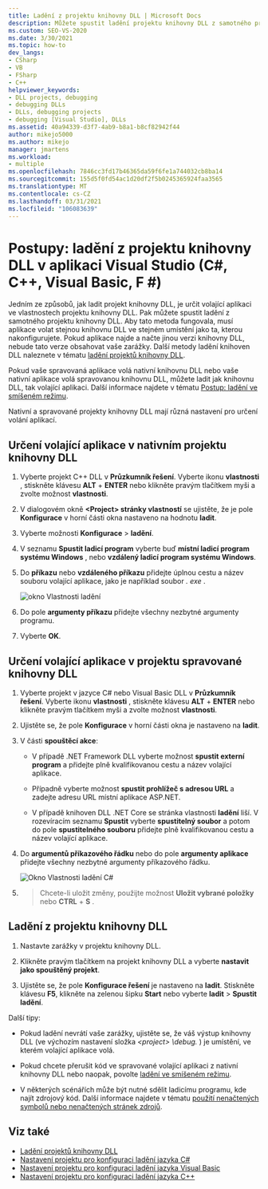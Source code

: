 ```yaml
---
title: Ladění z projektu knihovny DLL | Microsoft Docs
description: Můžete spustit ladění projektu knihovny DLL z samotného projektu zadáním volající aplikace do vlastností projektu. Podrobnosti najdete v tomto článku.
ms.custom: SEO-VS-2020
ms.date: 3/30/2021
ms.topic: how-to
dev_langs:
- CSharp
- VB
- FSharp
- C++
helpviewer_keywords:
- DLL projects, debugging
- debugging DLLs
- DLLs, debugging projects
- debugging [Visual Studio], DLLs
ms.assetid: 40a94339-d3f7-4ab9-b8a1-b8cf82942f44
author: mikejo5000
ms.author: mikejo
manager: jmartens
ms.workload:
- multiple
ms.openlocfilehash: 7846cc3fd17b46365da59f6fe1a744032cb8ba14
ms.sourcegitcommit: 155d5f0fd54ac1d20df2f5b0245365924faa3565
ms.translationtype: MT
ms.contentlocale: cs-CZ
ms.lasthandoff: 03/31/2021
ms.locfileid: "106083639"
---
```

# <a name="how-to-debug-from-a-dll-project-in-visual-studio-c-c-visual-basic-f"></a>Postupy: ladění z projektu knihovny DLL v aplikaci Visual Studio (C#, C++, Visual Basic, F #)

Jedním ze způsobů, jak ladit projekt knihovny DLL, je určit volající aplikaci ve vlastnostech projektu knihovny DLL. Pak můžete spustit ladění z samotného projektu knihovny DLL. Aby tato metoda fungovala, musí aplikace volat stejnou knihovnu DLL ve stejném umístění jako ta, kterou nakonfigurujete. Pokud aplikace najde a načte jinou verzi knihovny DLL, nebude tato verze obsahovat vaše zarážky. Další metody ladění knihoven DLL naleznete v tématu [ladění projektů knihovny DLL](../debugger/debugging-dll-projects.md).

Pokud vaše spravovaná aplikace volá nativní knihovnu DLL nebo vaše nativní aplikace volá spravovanou knihovnu DLL, můžete ladit jak knihovnu DLL, tak volající aplikaci. Další informace najdete v tématu [Postup: ladění ve smíšeném režimu](../debugger/how-to-debug-in-mixed-mode.md).

Nativní a spravované projekty knihovny DLL mají různá nastavení pro určení volání aplikací.

## <a name="specify-a-calling-app-in-a-native-dll-project"></a>Určení volající aplikace v nativním projektu knihovny DLL

1. Vyberte projekt C++ DLL v **Průzkumník řešení**. Vyberte ikonu **vlastnosti** , stiskněte klávesu **ALT** + **ENTER** nebo klikněte pravým tlačítkem myši a zvolte možnost **vlastnosti**.

1. V dialogovém okně **\<Project> stránky vlastností** se ujistěte, že je pole **Konfigurace** v horní části okna nastaveno na hodnotu **ladit**.

1. Vyberte možnosti **Konfigurace**  >  **ladění**.

1. V seznamu **Spustit ladicí program** vyberte buď **místní ladicí program systému Windows** , nebo **vzdálený ladicí program systému Windows**.

1. Do **příkazu** nebo **vzdáleného příkazu** přidejte úplnou cestu a název souboru volající aplikace, jako je například soubor *. exe* .

   ![okno Vlastnosti ladění](../debugger/media/dbg-debugging-properties-dll.png "okno Vlastnosti ladění")

1. Do pole **argumenty příkazu** přidejte všechny nezbytné argumenty programu.

1. Vyberte **OK**.

## <a name="specify-a-calling-app-in-a-managed-dll-project"></a>Určení volající aplikace v projektu spravované knihovny DLL

1. Vyberte projekt v jazyce C# nebo Visual Basic DLL v **Průzkumník řešení**. Vyberte ikonu **vlastnosti** , stiskněte klávesu **ALT** + **ENTER** nebo klikněte pravým tlačítkem myši a zvolte možnost **vlastnosti**.

1. Ujistěte se, že pole **Konfigurace** v horní části okna je nastaveno na **ladit**.

1. V části **spouštěcí akce**:

   - V případě .NET Framework DLL vyberte možnost **spustit externí program** a přidejte plně kvalifikovanou cestu a název volající aplikace.

   - Případně vyberte možnost **spustit prohlížeč s adresou URL** a zadejte adresu URL místní aplikace ASP.NET.

   - V případě knihoven DLL .NET Core se stránka vlastnosti **ladění** liší. V rozevíracím seznamu **Spustit** vyberte **spustitelný soubor** a potom do pole **spustitelného souboru** přidejte plně kvalifikovanou cestu a název volající aplikace.

1. Do **argumentů příkazového řádku** nebo do pole **argumenty aplikace** přidejte všechny nezbytné argumenty příkazového řádku.

   ![Okno Vlastnosti ladění C#](../debugger/media/dbg-debugging-properties-dll-csharp.png "Okno Vlastnosti ladění C#")

1.   >  Chcete-li uložit změny, použijte možnost **Uložit vybrané položky** nebo **CTRL** + **S** .

## <a name="debug-from-the-dll-project"></a>Ladění z projektu knihovny DLL

1. Nastavte zarážky v projektu knihovny DLL.

1. Klikněte pravým tlačítkem na projekt knihovny DLL a vyberte **nastavit jako spouštěný projekt**.

1. Ujistěte se, že pole **Konfigurace řešení** je nastaveno na **ladit**. Stiskněte klávesu **F5**, klikněte na zelenou šipku **Start** nebo vyberte **ladit**  >  **Spustit ladění**.

Další tipy:

- Pokud ladění nevrátí vaše zarážky, ujistěte se, že váš výstup knihovny DLL (ve výchozím nastavení složka *\<project> \debug.* ) je umístění, ve kterém volající aplikace volá.

- Pokud chcete přerušit kód ve spravované volající aplikaci z nativní knihovny DLL nebo naopak, povolte [ladění ve smíšeném režimu](../debugger/how-to-debug-in-mixed-mode.md).

- V některých scénářích může být nutné sdělit ladicímu programu, kde najít zdrojový kód. Další informace najdete v tématu [použití nenačtených symbolů nebo nenačtených stránek zdrojů](../debugger/specify-symbol-dot-pdb-and-source-files-in-the-visual-studio-debugger.md#use-the-no-symbols-loadedno-source-loaded-pages).

## <a name="see-also"></a>Viz také
- [Ladění projektů knihovny DLL](../debugger/debugging-dll-projects.md)
- [Nastavení projektu pro konfiguraci ladění jazyka C#](../debugger/project-settings-for-csharp-debug-configurations.md)
- [Nastavení projektu pro konfiguraci ladění jazyka Visual Basic](../debugger/project-settings-for-a-visual-basic-debug-configuration.md)
- [Nastavení projektu pro konfiguraci ladění jazyka C++](../debugger/project-settings-for-a-cpp-debug-configuration.md)
